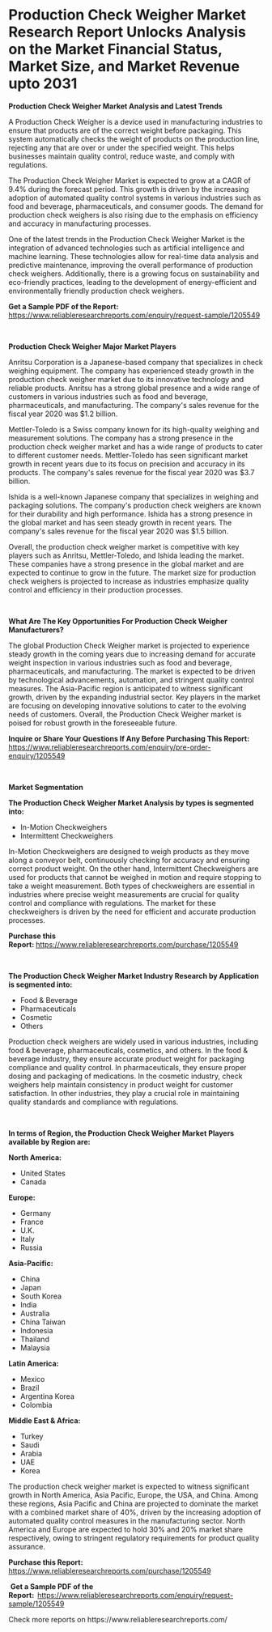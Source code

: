 <p><h1>Production Check Weigher Market Research Report Unlocks Analysis on the Market Financial Status, Market Size, and Market Revenue upto 2031</h1></p><p><strong>Production Check Weigher Market Analysis and Latest Trends</strong></p>
<p><p>A Production Check Weigher is a device used in manufacturing industries to ensure that products are of the correct weight before packaging. This system automatically checks the weight of products on the production line, rejecting any that are over or under the specified weight. This helps businesses maintain quality control, reduce waste, and comply with regulations.</p><p>The Production Check Weigher Market is expected to grow at a CAGR of 9.4% during the forecast period. This growth is driven by the increasing adoption of automated quality control systems in various industries such as food and beverage, pharmaceuticals, and consumer goods. The demand for production check weighers is also rising due to the emphasis on efficiency and accuracy in manufacturing processes.</p><p>One of the latest trends in the Production Check Weigher Market is the integration of advanced technologies such as artificial intelligence and machine learning. These technologies allow for real-time data analysis and predictive maintenance, improving the overall performance of production check weighers. Additionally, there is a growing focus on sustainability and eco-friendly practices, leading to the development of energy-efficient and environmentally friendly production check weighers.</p></p>
<p><strong>Get a Sample PDF of the Report:&nbsp;</strong> <a href="https://www.reliableresearchreports.com/enquiry/request-sample/1205549">https://www.reliableresearchreports.com/enquiry/request-sample/1205549</a></p>
<p>&nbsp;</p>
<p><strong>Production Check Weigher Major Market Players</strong></p>
<p><p>Anritsu Corporation is a Japanese-based company that specializes in check weighing equipment. The company has experienced steady growth in the production check weigher market due to its innovative technology and reliable products. Anritsu has a strong global presence and a wide range of customers in various industries such as food and beverage, pharmaceuticals, and manufacturing. The company's sales revenue for the fiscal year 2020 was $1.2 billion.</p><p>Mettler-Toledo is a Swiss company known for its high-quality weighing and measurement solutions. The company has a strong presence in the production check weigher market and has a wide range of products to cater to different customer needs. Mettler-Toledo has seen significant market growth in recent years due to its focus on precision and accuracy in its products. The company's sales revenue for the fiscal year 2020 was $3.7 billion.</p><p>Ishida is a well-known Japanese company that specializes in weighing and packaging solutions. The company's production check weighers are known for their durability and high performance. Ishida has a strong presence in the global market and has seen steady growth in recent years. The company's sales revenue for the fiscal year 2020 was $1.5 billion.</p><p>Overall, the production check weigher market is competitive with key players such as Anritsu, Mettler-Toledo, and Ishida leading the market. These companies have a strong presence in the global market and are expected to continue to grow in the future. The market size for production check weighers is projected to increase as industries emphasize quality control and efficiency in their production processes.</p></p>
<p>&nbsp;</p>
<p><strong>What Are The Key Opportunities For Production Check Weigher Manufacturers?</strong></p>
<p><p>The global Production Check Weigher market is projected to experience steady growth in the coming years due to increasing demand for accurate weight inspection in various industries such as food and beverage, pharmaceuticals, and manufacturing. The market is expected to be driven by technological advancements, automation, and stringent quality control measures. The Asia-Pacific region is anticipated to witness significant growth, driven by the expanding industrial sector. Key players in the market are focusing on developing innovative solutions to cater to the evolving needs of customers. Overall, the Production Check Weigher market is poised for robust growth in the foreseeable future.</p></p>
<p><strong>Inquire or Share Your Questions If Any Before Purchasing This Report:</strong> <a href="https://www.reliableresearchreports.com/enquiry/pre-order-enquiry/1205549">https://www.reliableresearchreports.com/enquiry/pre-order-enquiry/1205549</a></p>
<p>&nbsp;</p>
<p><strong>Market Segmentation</strong></p>
<p><strong>The Production Check Weigher Market Analysis by types is segmented into:</strong></p>
<p><ul><li>In-Motion Checkweighers</li><li>Intermittent Checkweighers</li></ul></p>
<p><p>In-Motion Checkweighers are designed to weigh products as they move along a conveyor belt, continuously checking for accuracy and ensuring correct product weight. On the other hand, Intermittent Checkweighers are used for products that cannot be weighed in motion and require stopping to take a weight measurement. Both types of checkweighers are essential in industries where precise weight measurements are crucial for quality control and compliance with regulations. The market for these checkweighers is driven by the need for efficient and accurate production processes.</p></p>
<p><strong>Purchase this Report:&nbsp;</strong><a href="https://www.reliableresearchreports.com/purchase/1205549">https://www.reliableresearchreports.com/purchase/1205549</a></p>
<p>&nbsp;</p>
<p><strong>The Production Check Weigher Market Industry Research by Application is segmented into:</strong></p>
<p><ul><li>Food & Beverage</li><li>Pharmaceuticals</li><li>Cosmetic</li><li>Others</li></ul></p>
<p><p>Production check weighers are widely used in various industries, including food & beverage, pharmaceuticals, cosmetics, and others. In the food & beverage industry, they ensure accurate product weight for packaging compliance and quality control. In pharmaceuticals, they ensure proper dosing and packaging of medications. In the cosmetic industry, check weighers help maintain consistency in product weight for customer satisfaction. In other industries, they play a crucial role in maintaining quality standards and compliance with regulations.</p></p>
<p>&nbsp;</p>
<p><strong>In terms of Region, the Production Check Weigher Market Players available by Region are:</strong></p>
<p>
    <p> <strong> North America: </strong>
        <ul>
            <li>United States</li>
            <li>Canada</li>
        </ul>
        </p> 
    <p> <strong> Europe: </strong>
        <ul>
            <li>Germany</li>
            <li>France</li>
            <li>U.K.</li>
            <li>Italy</li>
            <li>Russia</li>
        </ul>
        </p> 
    <p> <strong> Asia-Pacific: </strong>
        <ul>
            <li>China</li>
            <li>Japan</li>
            <li>South Korea</li>
            <li>India</li>
            <li>Australia</li>
            <li>China Taiwan</li>
            <li>Indonesia</li>
            <li>Thailand</li>
            <li>Malaysia</li>
        </ul>
        </p> 
    <p> <strong> Latin America: </strong>
        <ul>
            <li>Mexico</li>
            <li>Brazil</li>
            <li>Argentina Korea</li>
            <li>Colombia</li>
        </ul>
        </p> 
    <p> <strong> Middle East & Africa: </strong>
        <ul>
            <li>Turkey</li>
            <li>Saudi</li>
            <li>Arabia</li>
            <li>UAE</li>
            <li>Korea</li>
        </ul>
    </p>
    </p>
<p><p>The production check weigher market is expected to witness significant growth in North America, Asia Pacific, Europe, the USA, and China. Among these regions, Asia Pacific and China are projected to dominate the market with a combined market share of 40%, driven by the increasing adoption of automated quality control measures in the manufacturing sector. North America and Europe are expected to hold 30% and 20% market share respectively, owing to stringent regulatory requirements for product quality assurance.</p></p>
<p><strong>Purchase this Report: </strong><a href="https://www.reliableresearchreports.com/purchase/1205549">https://www.reliableresearchreports.com/purchase/1205549</a></p>
<p>&nbsp;<strong>Get a Sample PDF of the Report:&nbsp;&nbsp;</strong><a href="https://www.reliableresearchreports.com/enquiry/request-sample/1205549">https://www.reliableresearchreports.com/enquiry/request-sample/1205549</a></p>
<p><strong></strong></p>
<p>Check more reports on https://www.reliableresearchreports.com/</p>